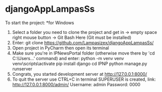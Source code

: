 # djangoAppLampasSs
To start the project: *for Windows
1.	Select a folder you need to clone the project and get in -> empty space right mouse button -> Git Bash Here (Git must be installed)
2.	Enter: git clone https://github.com/Lampasizex/djangoAppLampasSs/
3.	Open project in PyCharm then open its terminal
4.	Make sure you're in IPNewsPortal folder (otherwise move there by 'cd C:\Users...' command) and enter:
python -m venv venv
venv\scripts\activate
pip install django
cd IPNP
python manage.py runserver
5.	Congrats, you started development server at http://127.0.0.1:8000/
6.	To quit the server use CTRL+C in terminal
SUPERUSER is created, link: http://127.0.0.1:8000/admin/ Username: admin Password: 0000
